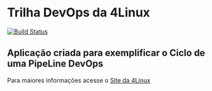 # Trilha DevOps da 4Linux

<!-- Altere a Flag abaixo com sua URL do Travis -->
[![Build Status](https://travis-ci.com/luisaoliveira1/DevOpsLab-HelloWorld.svg?branch=master)](https://travis-ci.com/luisaoliveira1/DevOpsLab-HelloWorld)

## Aplicação criada para exemplificar o Ciclo de uma PipeLine DevOps


Para maiores informações acesse o [Site da 4Linux](https://www.4linux.com.br/cursos/devops)

